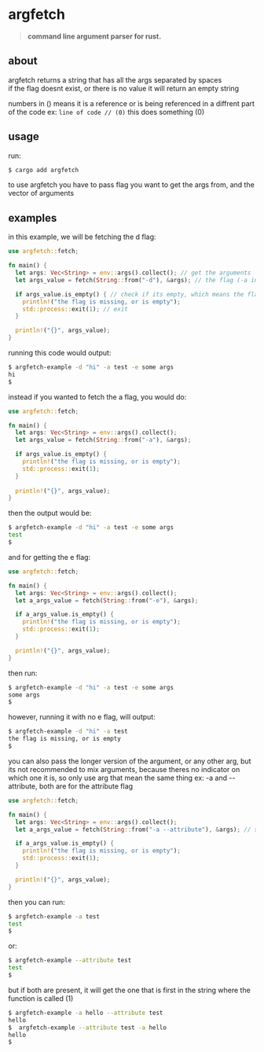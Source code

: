 # argfetch

> **command line argument parser for rust.**  

## about

argfetch returns a string that has all the args separated by spaces  
if the flag doesnt exist, or there is no value it will return an empty string

numbers in () means it is a reference or is being referenced in a diffrent part of the code
ex:
`line of code // (0)`
this does something (0)

## usage

run:
```bash
$ cargo add argfetch
```

to use argfetch you have to pass flag you want to get the args from, and the vector of arguments

## examples

in this example, we will be fetching the d flag:

```rust
use argfetch::fetch;

fn main() {
  let args: Vec<String> = env::args().collect(); // get the arguments
  let args_value = fetch(String::from("-d"), &args); // the flag (-a in this example) has to be a string, and the args have to be passed as a reference

  if args_value.is_empty() { // check if its empty, which means the flag is missing, or has no value
    println!("the flag is missing, or is empty");
    std::process::exit(1); // exit
  }

  println!("{}", args_value);
}
```

running this code would output:

```bash
$ argfetch-example -d "hi" -a test -e some args
hi
$
```


instead if you wanted to fetch the a flag, you would do: 

```rust
use argfetch::fetch;

fn main() {
  let args: Vec<String> = env::args().collect();
  let args_value = fetch(String::from("-a"), &args);

  if args_value.is_empty() {
    println!("the flag is missing, or is empty");
    std::process::exit(1);
  }
  
  println!("{}", args_value);
}
```

then the output would be:

```bash
$ argfetch-example -d "hi" -a test -e some args
test
$
```

and for getting the e flag:

```rust
use argfetch::fetch;

fn main() {
  let args: Vec<String> = env::args().collect();
  let a_args_value = fetch(String::from("-e"), &args);

  if a_args_value.is_empty() {
    println!("the flag is missing, or is empty");
    std::process::exit(1);
  }

  println!("{}", args_value);
}
```

then run: 

```bash
$ argfetch-example -d "hi" -a test -e some args
some args
$
```

however, running it with no e flag, will output:

```bash
$ argfetch-example -d "hi" -a test
the flag is missing, or is empty
$
```

you can also pass the longer version of the argument, or any other arg, but its not recommended
to mix arguments, because theres no indicator on which one it is, so only use arg that mean the same thing
ex: -a and --attribute, both are for the attribute flag

```rust
use argfetch::fetch;

fn main() {
  let args: Vec<String> = env::args().collect();
  let a_args_value = fetch(String::from("-a --attribute"), &args); // separate all args with a space (1)

  if a_args_value.is_empty() {
    println!("the flag is missing, or is empty");
    std::process::exit(1);
  }

  println!("{}", args_value);
}
```

then you can run:

```bash
$ argfetch-example -a test
test
$
```
or:

```bash
$ argfetch-example --attribute test
test
$
```

but if both are present, it will get the one that is first in the string where the function is called (1)

```bash
$ argfetch-example -a hello --attribute test
hello
$  argfetch-example --attribute test -a hello
hello
$
```

